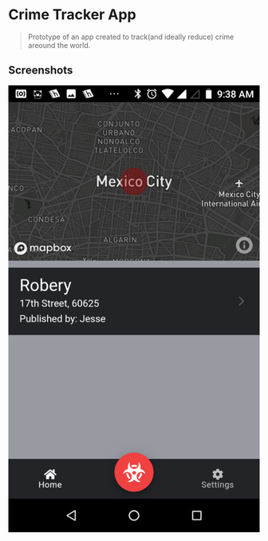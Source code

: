 # Crime Tracker App
> Prototype of an app created to track(and ideally reduce) crime areound the world.

## Screenshots

![Home Page](pics/home.png)
